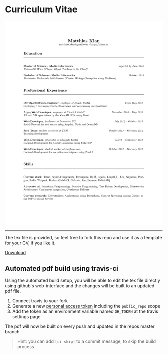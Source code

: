 # Curriculum Vitae

![Alt text](cv.png?raw=true "Curriculum Vitae of Matthias Klan")

---

The tex file is provided, so feel free to fork this repo and use it as a template for your CV, if you like it.

[Download](https://github.com/mklan/cv/raw/master/cv.pdf)

## Automated pdf build using travis-ci

Using the automated build setup, you will be able to edit the tex file directly using github's web-interface and the changes will be built to an updated pdf file.

1. Connect travis to your fork 
2. Generate a new [personal access token](https://github.com/settings/tokens) including the `public_repo` scope
3. Add the token as an environment variable named `GH_TOKEN` at the travis settings page

The pdf will now be built on every push and updated in the repos master branch

> Hint: you can add `[ci skip]` to a commit message, to skip the build process
